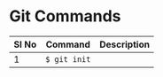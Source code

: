 # Git Commands

| Sl No | Command | Description |
| ----- | ------- | ----------- |
| 1 | `$ git init` | |